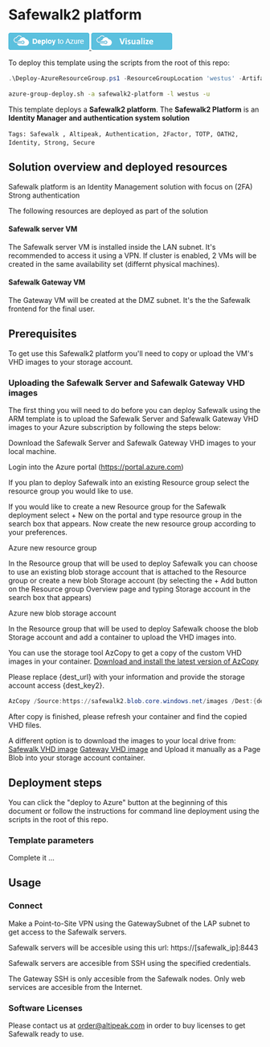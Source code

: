 # Safewalk2 platform

<a href="https://portal.azure.com/#create/Microsoft.Template/uri/https%3A%2F%2Fraw.githubusercontent.com%2Faltipeak%2Fazure-quickstart-templates%2Fsafewalk2-platform-beta-local%2Fsafewalk2-platform%2Fazuredeploy.json" target="_blank">
<img src="https://raw.githubusercontent.com/Azure/azure-quickstart-templates/master/1-CONTRIBUTION-GUIDE/images/deploytoazure.png"/>
</a>
<a href="http://armviz.io/#/?load=https%3A%2F%2Fraw.githubusercontent.com%2Faltipeak%2Fazure-quickstart-templates%2Fsafewalk2-platform-beta-local%2Fsafewalk2-platform%2Fazuredeploy.json" target="_blank">
<img src="https://raw.githubusercontent.com/Azure/azure-quickstart-templates/master/1-CONTRIBUTION-GUIDE/images/visualizebutton.png"/>
</a>

To deploy this template using the scripts from the root of this repo:

```PowerShell
.\Deploy-AzureResourceGroup.ps1 -ResourceGroupLocation 'westus' -ArtifactsStagingDirectory 'safewalk2-platform' -UploadArtifacts 
```
```bash
azure-group-deploy.sh -a safewalk2-platform -l westus -u
```

This template deploys a **Safewalk2 platform**. The **Safewalk2 Platform** is an **Identity Manager and authentication system solution**

`Tags: Safewalk , Altipeak, Authentication, 2Factor, TOTP, OATH2, Identity, Strong, Secure`

## Solution overview and deployed resources

Safewalk platform is an Identity Management solution with focus on (2FA) Strong authentication

The following resources are deployed as part of the solution

#### Safewalk server VM

The Safewalk server VM is installed inside the LAN subnet. It's recommended to access it using a VPN. If cluster is enabled, 2 VMs will be created in the same availability set (differnt physical machines).

#### Safewalk Gateway VM

The Gateway VM will be created at the DMZ subnet. It's the the Safewalk frontend for the final user.


## Prerequisites

To get use this Safewalk2 platform you'll need to copy or upload the VM's VHD images to your storage account.


### Uploading the Safewalk Server and Safewalk Gateway VHD images

The first thing you will need to do before you can deploy Safewalk using the ARM template is to upload the Safewalk Server and Safewalk Gateway VHD images to your Azure subscription by following the steps below:

Download the Safewalk Server and Safewalk Gateway VHD images to your local machine.

Login into the Azure portal (https://portal.azure.com)

If you plan to deploy Safewalk into an existing Resource group select the resource group you would like to use.

If you would like to create a new Resource group for the Safewalk deployment select + New on the portal and type resource group in the search box that appears. Now create the new resource group according to your preferences.

Azure new resource group

In the Resource group that will be used to deploy Safewalk you can choose to use an existing blob storage account that is attached to the Resource group or create a new blob Storage account (by selecting the + Add button on the Resource group Overview page and typing Storage account in the search box that appears)

Azure new blob storage account

In the Resource group that will be used to deploy Safewalk choose the blob Storage account and add a container to upload the VHD images into.

You can use the storage tool AzCopy to get a copy of the custom VHD images in your container. <a href="http://aka.ms/downloadazcopy" target="_blank">Download and install the latest version of AzCopy</a>

Please replace {dest_url} with your information and provide the storage account access {dest_key2}.

```PowerShell
AzCopy /Source:https://safewalk2.blob.core.windows.net/images /Dest:{dest_url} /SourceKey:i4dCa1J6O1TriXgGFrS2V5N/Zjw6GU9JR8dckydWHWaodLWDmHoDFQA0lrEuDLfKZgE0owpwTPThXMrmYLIGtQ== /DestKey:{dest_key2} /S
```

After copy is finished, please refresh your container and find the copied VHD files.

A different option is to download the images to your local drive from:
<a href="https://safewalk2.blob.core.windows.net/images/Safewalk.vhd">Safewalk VHD image</a>
<a href="https://safewalk2.blob.core.windows.net/images/Gateway2.vhd">Gateway VHD image</a>
and Upload it manually as a Page Blob into your storage account container.

## Deployment steps

You can click the "deploy to Azure" button at the beginning of this document or follow the instructions for command line deployment using the scripts in the root of this repo.

### Template parameters
Complete it ...

## Usage

### Connect

Make a Point-to-Site VPN using the GatewaySubnet of the LAP subnet to get access to the Safewalk servers.

Safewalk servers will be accesible using this url: https://[safewalk_ip]:8443

Safewalk servers are accesible from SSH using the specified credentials.

The Gateway SSH is only accesible from the Safewalk nodes. Only web services are accesible from the Internet.

### Software Licenses
Please contact us at order@altipeak.com in order to buy licenses to get Safewalk ready to use.
